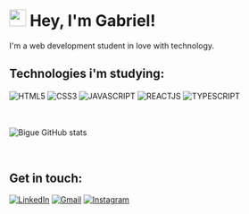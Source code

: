 

# <img src="https://media.giphy.com/media/hvRJCLFzcasrR4ia7z/giphy.gif" width="30px" height="30px"> Hey, I'm Gabriel! 

I'm a web development student in love with technology.

## Technologies i'm studying:
<div style ="display: inline_block">
<img align="center" alt="HTML5" src="https://img.shields.io/badge/HTML5-E34F26?style=for-the-badge&logo=html5&logoColor=white" />
<img align="center" alt="CSS3" src="https://img.shields.io/badge/CSS3-1572B6?style=for-the-badge&logo=css3&logoColor=white" />
<img align="center" alt="JAVASCRIPT" src="https://img.shields.io/badge/JavaScript-F7DF1E?style=for-the-badge&logo=javascript&logoColor=black" />
<img align="center" alt="REACTJS" src="https://img.shields.io/badge/React-20232A?style=for-the-badge&logo=react&logoColor=61DAFB"  />
 <img align="center" alt="TYPESCRIPT" src="https://img.shields.io/badge/TypeScript-007ACC?style=for-the-badge&logo=typescript&logoColor=white"  />
</div>

<br/>
<br/>

![Bigue GitHub stats](https://github-readme-stats.vercel.app/api?username=bigue&show_icons=true&theme=dracula)

<br/>


## Get in touch:
[![LinkedIn](https://img.shields.io/badge/LinkedIn-0077B5?style=for-the-badge&logo=linkedin&logoColor=white)](https://www.linkedin.com/in/gabriel-fajersztajn/)
[![Gmail](https://img.shields.io/badge/Gmail-D14836?style=for-the-badge&logo=gmail&logoColor=white)](mailto:gabriel.fa92@gmail.com)
[![Instagram](https://img.shields.io/badge/Instagram-E4405F?style=for-the-badge&logo=instagram&logoColor=white)](https://www.instagram.com/bigueee/)
